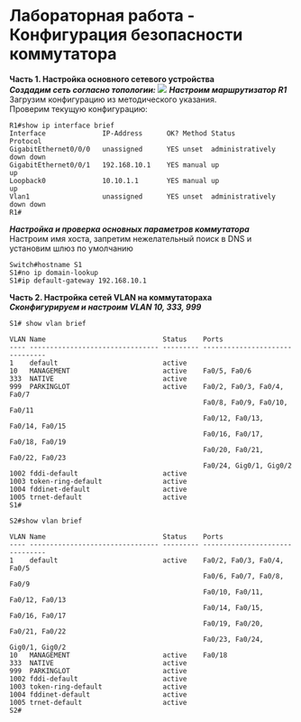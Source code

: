 # Лабораторная работа - Конфигурация безопасности коммутатора   


**Часть 1. Настройка основного сетевого устройства**    
***Создадим сеть согласно топологии:*** 
![](pic/network.png) 
***Настроим маршрутизатор R1***   
Загрузим конфигурацию из методического указания.    
Проверим текущую конфигурацию:  
``` 
R1#show ip interface brief 
Interface              IP-Address      OK? Method Status                Protocol 
GigabitEthernet0/0/0   unassigned      YES unset  administratively down down 
GigabitEthernet0/0/1   192.168.10.1    YES manual up                    up 
Loopback0              10.10.1.1       YES manual up                    up 
Vlan1                  unassigned      YES unset  administratively down down
R1#   
```   
***Настройка и проверка основных параметров коммутатора***    
Настроим имя хоста, запретим нежелательный поиск в DNS и установим шлюз по умолчанию
```
Switch#hostname S1
S1#no ip domain-lookup
S1#ip default-gateway 192.168.10.1    
```   

**Часть 2. Настройка сетей VLAN на коммутатораха**      
***Сконфигурируем и настроим VLAN 10, 333, 999***    
``` 
S1# show vlan brief 

VLAN Name                             Status    Ports
---- -------------------------------- --------- -------------------------------
1    default                          active    
10   MANAGEMENT                       active    Fa0/5, Fa0/6
333  NATIVE                           active    
999  PARKINGLOT                       active    Fa0/2, Fa0/3, Fa0/4, Fa0/7
                                                Fa0/8, Fa0/9, Fa0/10, Fa0/11
                                                Fa0/12, Fa0/13, Fa0/14, Fa0/15
                                                Fa0/16, Fa0/17, Fa0/18, Fa0/19
                                                Fa0/20, Fa0/21, Fa0/22, Fa0/23
                                                Fa0/24, Gig0/1, Gig0/2
1002 fddi-default                     active    
1003 token-ring-default               active    
1004 fddinet-default                  active    
1005 trnet-default                    active    
S1#
```
  
```
S2#show vlan brief 

VLAN Name                             Status    Ports
---- -------------------------------- --------- -------------------------------
1    default                          active    Fa0/2, Fa0/3, Fa0/4, Fa0/5
                                                Fa0/6, Fa0/7, Fa0/8, Fa0/9
                                                Fa0/10, Fa0/11, Fa0/12, Fa0/13
                                                Fa0/14, Fa0/15, Fa0/16, Fa0/17
                                                Fa0/19, Fa0/20, Fa0/21, Fa0/22
                                                Fa0/23, Fa0/24, Gig0/1, Gig0/2
10   MANAGEMENT                       active    Fa0/18
333  NATIVE                           active    
999  PARKINGLOT                       active    
1002 fddi-default                     active    
1003 token-ring-default               active    
1004 fddinet-default                  active    
1005 trnet-default                    active    
S2#
```


